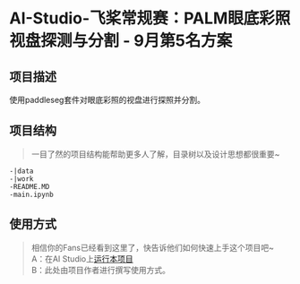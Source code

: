 # AI-Studio-飞桨常规赛：PALM眼底彩照视盘探测与分割 - 9月第5名方案

## 项目描述
使用paddleseg套件对眼底彩照的视盘进行探照并分割。

## 项目结构
> 一目了然的项目结构能帮助更多人了解，目录树以及设计思想都很重要~
```
-|data
-|work
-README.MD
-main.ipynb
```
## 使用方式
> 相信你的Fans已经看到这里了，快告诉他们如何快速上手这个项目吧~  
A：在AI Studio上[运行本项目](https://aistudio.baidu.com/aistudio/usercenter)  
B：此处由项目作者进行撰写使用方式。
